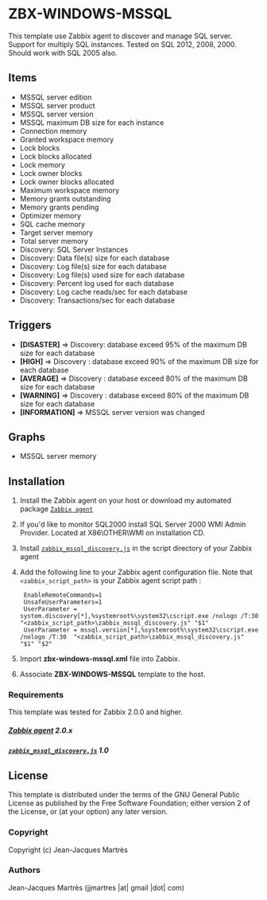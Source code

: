 ZBX-WINDOWS-MSSQL
=================

This template use Zabbix agent to discover and manage SQL server. Support for multiply SQL instances. Tested on SQL 2012, 2008, 2000. Should work with SQL 2005 also.

Items
-----

  * MSSQL server edition
  * MSSQL server product
  * MSSQL server version
  * MSSQL maximum DB size for each instance
  * Connection memory
  * Granted workspace memory
  * Lock blocks
  * Lock blocks allocated
  * Lock memory
  * Lock owner blocks
  * Lock owner blocks allocated
  * Maximum workspace memory
  * Memory grants outstanding
  * Memory grants pending
  * Optimizer memory
  * SQL cache memory
  * Target server memory
  * Total server memory
  * Discovery: SQL Server Instances
  * Discovery: Data file(s) size for each database
  * Discovery: Log file(s) size for each database
  * Discovery: Log file(s) used size for each database
  * Discovery: Percent log used for each database
  * Discovery: Log cache reads/sec for each database
  * Discovery: Transactions/sec for each database

Triggers
--------


  * **[DISASTER]** => Discovery: database exceed 95% of the maximum DB size for each database
  * **[HIGH]** => Discovery : database exceed 90% of the maximum DB size for each database
  * **[AVERAGE]** => Discovery : database exceed 80% of the maximum DB size for each database
  * **[WARNING]** => Discovery : database exceed 80% of the maximum DB size for each database
  * **[INFORMATION]** => MSSQL server version was changed

Graphs
------

  * MSSQL server memory

Installation
------------

1. Install the Zabbix agent on your host or download my automated package [`Zabbix agent`](https://github.com/jjmartres/Zabbix/tree/master/zbx-agent)
2. If you'd like to monitor SQL2000 install SQL Server 2000 WMI Admin Provider. Located at X86\OTHER\WMI on installation CD.
3. Install [`zabbix_mssql_discovery.js`](https://github.com/red55/Zabbix/blob/master/zbx-templates/zbx-windows/zbx-windows-mssql/zabbix_mssql_discovery.js) in the script directory of your Zabbix agent
4. Add the following line to your Zabbix agent configuration file. Note that `<zabbix_script_path>` is your Zabbix agent script path :

		EnableRemoteCommands=1
		UnsafeUserParameters=1
		UserParameter = system.discovery[*],%systemroot%\system32\cscript.exe /nologo /T:30 "<zabbix_script_path>\zabbix_mssql_discovery.js" "$1"
		UserParameter = mssql.version[*],%systemroot%\system32\cscript.exe /nologo /T:30  "<zabbix_script_path>\zabbix_mssql_discovery.js" "$1" "$2"

5. Import **zbx-windows-mssql.xml** file into Zabbix.
6. Associate **ZBX-WINDOWS-MSSQL** template to the host.

### Requirements

This template was tested for Zabbix 2.0.0 and higher.

##### [Zabbix agent](http://www.zabbix.com) 2.0.x
##### [`zabbix_mssql_discovery.js`](https://github.com/red55/Zabbix/blob/master/zbx-templates/zbx-windows/zbx-windows-mssql/zabbix_mssql_discovery.js) 1.0

License
-------

This template is distributed under the terms of the GNU General Public License as published by the Free Software Foundation; either version 2 of the  License, or (at your option) any later version.

### Copyright

  Copyright (c) Jean-Jacques Martrès

### Authors

  Jean-Jacques Martrès
  (jjmartres |at| gmail |dot| com)
